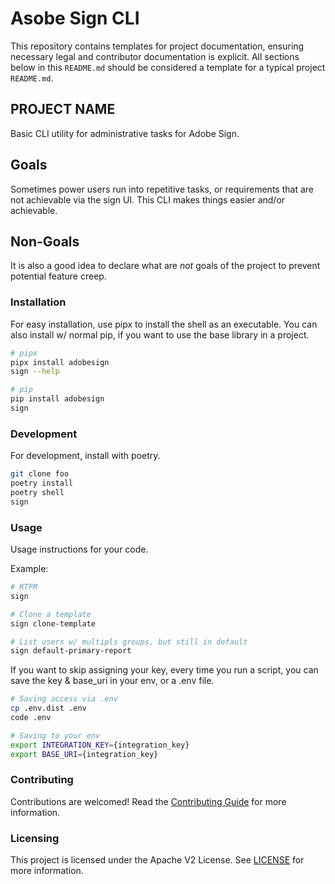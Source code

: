 # Asobe Sign CLI

This repository contains templates for project documentation, ensuring necessary
legal and contributor documentation is explicit. All sections below in this `README.md`
should be considered a template for a typical project `README.md`.

## PROJECT NAME

Basic CLI utility for administrative tasks for Adobe Sign.

## Goals

Sometimes power users run into repetitive tasks, or requirements that are not achievable via the sign UI.  This CLI makes things easier and/or achievable.

## Non-Goals

It is also a good idea to declare what are _not_ goals of the project to prevent
potential feature creep.

### Installation

For easy installation, use pipx to install the shell as an executable.  You can also install w/ normal pip, if you want to use the base library in a project.

```bash
# pipx
pipx install adobesign
sign --help
```

```bash
# pip
pip install adobesign
sign
```

### Development

For development, install with poetry.

```bash
git clone foo
poetry install
poetry shell
sign
```

### Usage

Usage instructions for your code.

Example:

```bash
# RTFM
sign

# Clone a template
sign clone-template

# List users w/ multipls groups, but still in default
sign default-primary-report
```

If you want to skip assigning your key, every time you run a script, you can save the key & base_uri in your env, or a .env file.

```bash
# Saving access via .env
cp .env.dist .env
code .env

# Saving to your env
export INTEGRATION_KEY={integration_key}
export BASE_URI={integration_key}
```

### Contributing

Contributions are welcomed! Read the [Contributing Guide](./.github/CONTRIBUTING.md) for more information.

### Licensing

This project is licensed under the Apache V2 License. See [LICENSE](LICENSE) for more information.

